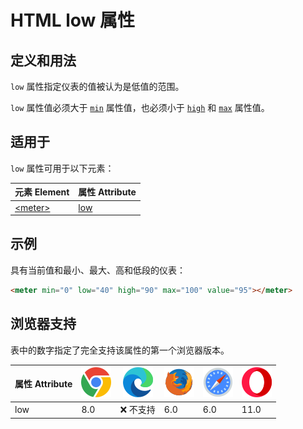 HTML low 属性
===

## 定义和用法

`low` 属性指定仪表的值被认为是低值的范围。

`low` 属性值必须大于 [`min`](./min.md) 属性值，也必须小于 [`high`](./high.md) 和 [`max`](./max.md) 属性值。

## 适用于

`low` 属性可用于以下元素：

| 元素 Element | 属性 Attribute |
| ----- | ----- |
| [\<meter>](../tags/meter.md) | [low](../tags/meter_low.md) |
<!--rehype:style=width: 100%; display: inline-table;-->

## 示例

具有当前值和最小、最大、高和低段的仪表：

```html idoc:preview:iframe
<meter min="0" low="40" high="90" max="100" value="95"></meter>
```

## 浏览器支持

表中的数字指定了完全支持该属性的第一个浏览器版本。

| 属性 Attribute | ![chrome][1] | ![edge][2] | ![firefox][3] | ![safari][4] | ![opera][5] |
| ------- | --- | --- | --- | --- | --- |
| low       | 8.0 | ❌ 不支持 | 6.0 | 6.0 | 11.0 |
<!--rehype:style=width: 100%; display: inline-table;-->

[1]: ../assets/chrome.svg
[2]: ../assets/edge.svg
[3]: ../assets/firefox.svg
[4]: ../assets/safari.svg
[5]: ../assets/opera.svg